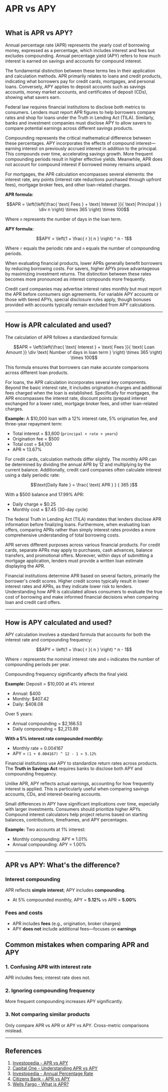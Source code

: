 # APR vs APY

```video:aprvsapy
```

## What is APR vs APY?

Annual percentage rate (APR) represents the yearly cost of borrowing money, expressed as a percentage, which includes interest and fees but excludes compounding.
Annual percentage yield (APY) refers to how much interest is earned on savings and accounts for compound interest.

The fundamental distinction between these terms lies in their application and calculation methods. APR primarily relates to loans and credit products, indicating what borrowers pay for credit cards, mortgages, and personal loans. Conversely, APY applies to deposit accounts such as savings accounts, money market accounts, and certificates of deposit (CDs), showing what savers earn.

Federal law requires financial institutions to disclose both metrics to consumers. Lenders must report APR figures to help borrowers compare rates and shop for loans under the Truth in Lending Act (TILA). Similarly, banks and investment companies must disclose APY to allow savers to compare potential earnings across different savings products.

Compounding represents the critical mathematical difference between these percentages. APY incorporates the effects of compound interest—earning interest on previously accrued interest in addition to the principal. This compounds over time, accelerating savings growth. More frequent compounding periods result in higher effective yields. Meanwhile, APR does not account for compound interest if borrowed money remains unpaid.

For mortgages, the APR calculation encompasses several elements: the interest rate, any points (interest rate reductions purchased through upfront fees), mortgage broker fees, and other loan-related charges.

**APR formula:**

```math
APR = \left(\left(\frac{ \text{ Fees } + \text{ Interest }}{ \text{ Principal } } \div n \right) \times 365 \right) \times 100
```

Where `n` represents the number of days in the loan term.

**APY formula:**

```math
APY = \left(1 + \frac{ r }{ n } \right) ^ n - 1
```

Where `r` equals the periodic rate and `n` equals the number of compounding periods.

When evaluating financial products, lower APRs generally benefit borrowers by reducing borrowing costs. For savers, higher APYs prove advantageous by maximizing investment returns. The distinction between these rates becomes more pronounced as interest compounds more frequently.

Credit card companies may advertise interest rates monthly but must report the APR before consumers sign agreements. For variable APY accounts or those with tiered APYs, special disclosure rules apply, though bonuses provided with accounts typically remain excluded from APY calculations.

---

## How is APR calculated and used?

The calculation of APR follows a standardized formula:

```math
APR = \left(\left(\frac{ \text{ Interest } + \text{ Fees }}{ \text{ Loan Amount }} \div \text{ Number of days in loan term } \right) \times 365 \right) \times 100
```

This formula ensures that borrowers can make accurate comparisons across different loan products.

For loans, the APR calculation incorporates several key components. Beyond the basic interest rate, it includes origination charges and additional fees charged when the loan is established. Specifically for mortgages, the APR encompasses the interest rate, discount points (prepaid interest exchanged for a lower rate), mortgage broker fees, and other loan-related charges.

**Example:**
A $10,000 loan with a 12% interest rate, 5% origination fee, and three-year repayment term:

* Total interest = $3,600 (`principal × rate × years`)
* Origination fee = $500
* Total cost = $4,100
* APR ≈ 13.67%

For credit cards, calculation methods differ slightly. The monthly APR can be determined by dividing the annual APR by 12 and multiplying by the current balance. Additionally, credit card companies often calculate interest using a daily periodic rate:

```math
\text{Daily Rate } = \frac{ \text{ APR } } { 365 }
```

With a $500 balance and 17.99% APR:

* Daily charge ≈ $0.25
* Monthly cost ≈ $7.45 (30-day cycle)

The federal Truth in Lending Act (TILA) mandates that lenders disclose APR information before finalizing loans. Furthermore, when evaluating loan offers, comparing APRs rather than simply interest rates provides a more comprehensive understanding of total borrowing costs.

APR serves different purposes across various financial products. For credit cards, separate APRs may apply to purchases, cash advances, balance transfers, and promotional offers. Moreover, within days of submitting a mortgage application, lenders must provide a written loan estimate displaying the APR.

Financial institutions determine APR based on several factors, primarily the borrower's credit scores. Higher credit scores typically result in lower interest rates and APRs, as they indicate lower risk to lenders. Understanding how APR is calculated allows consumers to evaluate the true cost of borrowing and make informed financial decisions when comparing loan and credit card offers.

---

## How is APY calculated and used?

APY calculation involves a standard formula that accounts for both the interest rate and compounding frequency:

```math
APY = \left(1 + \frac{ r }{ n } \right) ^ n - 1
```

Where `r` represents the nominal interest rate and `n` indicates the number of compounding periods per year.

Compounding frequency significantly affects the final yield.

**Example:**
Deposit = $10,000 at 4% interest

* Annual: $400
* Monthly: $407.42
* Daily: $408.08

Over 5 years:

* Annual compounding = $2,166.53
* Daily compounding = $2,213.89

**With a 5% interest rate compounded monthly:**

* Monthly rate = 0.004167
* APY = `(1 + 0.004167) ^ 12 - 1 ≈ 5.12%`

Financial institutions use APY to standardize return rates across products. The **Truth in Savings Act** requires banks to disclose both APY and compounding frequency.

Unlike APR, APY reflects actual earnings, accounting for how frequently interest is applied. This is particularly useful when comparing savings accounts, CDs, and interest-bearing accounts.

Small differences in APY have significant implications over time, especially with larger investments. Consumers should prioritize higher APYs. Compound interest calculators help project returns based on starting balances, contributions, timeframes, and APY percentages.

**Example:**
Two accounts at 1% interest:

* Monthly compounding: APY ≈ 1.01%
* Annual compounding: APY = 1.00%

---

## APR vs APY: What's the difference?

### Interest compounding

APR reflects **simple interest**; APY includes **compounding**.

* At 5% compounded monthly, APY = **5.12%** vs APR = **5.00%**

### Fees and costs

* APR includes **fees** (e.g., origination, broker charges)
* APY **does not** include additional fees—focuses on **earnings**


## Common mistakes when comparing APR and APY

### 1. Confusing APR with interest rate

APR includes fees; interest rate does not.

### 2. Ignoring compounding frequency

More frequent compounding increases APY significantly.

### 3. Not comparing similar products

Only compare APR vs APR or APY vs APY. Cross-metric comparisons mislead.

---

## References

1. [Investopedia - APR vs APY](https://www.investopedia.com/personal-finance/apr-apy-bank-hopes-cant-tell-difference/)
2. [Capital One - Understanding APR vs APY](https://www.capitalone.com/learn-grow/money-management/apr-vs-apy/)
3. [Investopedia - Annual Percentage Rate](https://www.investopedia.com/terms/a/apr.asp)
4. [Citizens Bank - APR vs APY](https://www.citizensbank.com/learning/apr-vs-apy.aspx)
5. [Wells Fargo - What is APR?](https://www.wellsfargo.com/mortgage/learn/what-is-apr/)